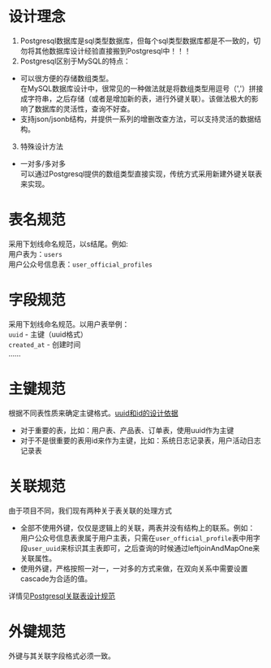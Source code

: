 # 设计理念
1. Postgresql数据库是sql类型数据库，但每个sql类型数据库都是不一致的，切勿将其他数据库设计经验直接搬到Postgresql中！！！
2. Postgresql区别于MySQL的特点：
* 可以很方便的存储数组类型。<br /> 在MySQL数据库设计中，很常见的一种做法就是将数组类型用逗号（','）拼接成字符串，之后存储（或者是增加新的表，进行外键关联）。该做法极大的影响了数据库的灵活性，查询不好查。
* 支持json/jsonb结构，并提供一系列的增删改查方法，可以支持灵活的数据结构。
3. 特殊设计方法
* 一对多/多对多 <br />
可以通过Postgresql提供的数组类型直接实现，传统方式采用新建外键关联表来实现。

# 表名规范
采用下划线命名规范，以s结尾。例如:<br />
用户表为：`users`<br />
用户公众号信息表：`user_official_profiles`

# 字段规范
采用下划线命名规范。以用户表举例：<br />
`uuid` - 主键（uuid格式）<br />
`created_at` - 创建时间 <br />
……

# 主键规范
根据不同表性质来确定主键格式。[uuid和id的设计依据](uuid和id的设计依据)
* 对于重要的表，比如：用户表、产品表、订单表，使用uuid作为主键
* 对于不是很重要的表用id来作为主键，比如：系统日志记录表，用户活动日志记录表

# 关联规范
由于项目不同，我们现有两种关于表关联的处理方式
* 全部不使用外键，仅仅是逻辑上的关联，两表并没有结构上的联系。例如：<br />
用户公众号信息表隶属于用户主表，只需在`user_official_profile`表中用字段`user_uuid`来标识其主表即可，之后查询的时候通过leftjoinAndMapOne来关联属性。
* 使用外键，严格按照一对一，一对多的方式来做，在双向关系中需要设置cascade为合适的值。

详情见[Postgresql关联表设计规范](Postgresql关联表设计规范)

# 外键规范
外键与其关联字段格式必须一致。
